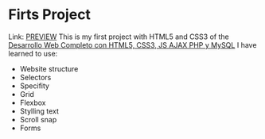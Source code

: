 # Firts Project
Link: [PREVIEW](https://cover-first-project.netlify.app)
This is my first project with HTML5 and CSS3 of the [Desarrollo Web Completo con HTML5, CSS3, JS AJAX PHP y MySQL](https://www.udemy.com/course/desarrollo-web-completo-con-html5-css3-js-php-y-mysql/)
I have learned to use:
+ Website structure
+ Selectors
+ Specifity
+ Grid
+ Flexbox
+ Stylling text
+ Scroll snap
+ Forms
